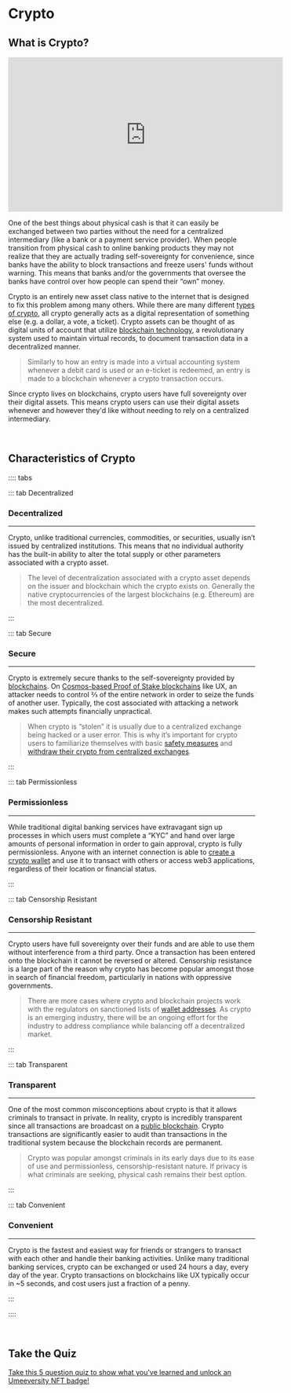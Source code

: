 # Crypto

## What is Crypto?

<iframe width="560" height="315" src="https://www.youtube.com/embed/xCdsFD70h94" title="YouTube video player" frameborder="0" allow="accelerometer; autoplay; clipboard-write; encrypted-media; gyroscope; picture-in-picture" allowfullscreen></iframe>

One of the best things about physical cash is that it can easily be exchanged between two parties without the need for a centralized intermediary (like a bank or a payment service provider). When people transition from physical cash to online banking products they may not realize that they are actually trading self-sovereignty for convenience, since banks have the ability to block transactions and freeze users' funds without warning. This means that banks and/or the governments that oversee the banks have control over how people can spend their “own” money.

Crypto is an entirely new asset class native to the internet that is designed to fix this problem among many others. While there are many different [types of crypto](/learn-the-basics/crypto-basics/types-of-crypto), all crypto generally acts as a digital representation of something else (e.g. a dollar, a vote, a ticket). Crypto assets can be thought of as digital units of account that utilize [blockchain technology](/learn-the-basics/blockchain-basics/what-is-blockchain), a revolutionary system used to maintain virtual records, to document transaction data in a decentralized manner. 

> Similarly to how an entry is made into a virtual accounting system whenever a debit card is used or an e-ticket is redeemed, an entry is made to a blockchain whenever a crypto transaction occurs.

Since crypto lives on blockchains, crypto users have full sovereignty over their digital assets. This means crypto users can use their digital assets whenever and however they'd like without needing to rely on a centralized intermediary. 

<br>

## Characteristics of Crypto

:::: tabs

::: tab Decentralized

### Decentralized

****

Crypto, unlike traditional currencies, commodities, or securities, usually isn’t issued by centralized institutions. This means that no individual authority has the built-in ability to alter the total supply or other parameters associated with a crypto asset. 

> The level of decentralization associated with a crypto asset depends on the issuer and blockchain which the crypto exists on. Generally the native cryptocurrencies of the largest blockchains (e.g. Ethereum) are the most decentralized.

:::

::: tab Secure

### Secure

****

Crypto is extremely secure thanks to the self-sovereignty provided by [blockchains](/learn-the-basics/blockchain-basics/what-is-blockchain). On [Cosmos-based Proof of Stake blockchains](/learn-the-basics/cosmos-basics/what-is-cosmos) like UX, an attacker needs to control ⅔ of the entire network in order to seize the funds of another user. Typically, the cost associated with attacking a network makes such attempts financially unpractical.

> When crypto is “stolen” it is usually due to a centralized exchange being hacked or a user error. This is why it’s important for crypto users to familiarize themselves with basic [safety measures](/learn-the-basics/crypto-basics/what-is-a-wallet.html#wallet-safety) and [withdraw their crypto from centralized exchanges](/users/getting-started/funding-wallet).

:::

::: tab Permissionless

### Permissionless

****

While traditional digital banking services have extravagant sign up processes in which users must complete a “KYC” and hand over large amounts of personal information in order to gain approval, crypto is fully permissionless. Anyone with an internet connection is able to [create a crypto wallet](/users/getting-started/creating-wallet) and use it to transact with others or access web3 applications, regardless of their location or financial status.

:::

::: tab Censorship Resistant

### Censorship Resistant

****

Crypto users have full sovereignty over their funds and are able to use them without interference from a third party. Once a transaction has been entered onto the blockchain it cannot be reversed or altered. Censorship resistance is a large part of the reason why crypto has become popular amongst those in search of financial freedom, particularly in nations with oppressive governments.

> There are more cases where crypto and blockchain projects work with the regulators on sanctioned lists of [wallet addresses](/learn-the-basics/crypto-basics/what-is-a-wallet.html#what-is-a-wallet-address). As crypto is an emerging industry, there will be an ongoing effort for the industry to address compliance while balancing off a decentralized market.

:::

::: tab Transparent

### Transparent

****

One of the most common misconceptions about crypto is that it allows criminals to transact in private. In reality, crypto is incredibly transparent since all transactions are broadcast on a [public blockchain](/learn-the-basics/blockchain-basics/what-is-blcokchain). Crypto transactions are significantly easier to audit than transactions in the traditional system because the blockchain records are permanent. 

> Crypto was popular amongst criminals in its early days due to its ease of use and permissionless, censorship-resistant nature. If privacy is what criminals are seeking, physical cash remains their best option.

:::

::: tab Convenient

### Convenient

****

Crypto is the fastest and easiest way for friends or strangers to transact with each other and handle their banking activities. Unlike many traditional banking services, crypto can be exchanged or used 24 hours a day, every day of the year. Crypto transactions on blockchains like UX typically occur in ~5 seconds, and cost users just a fraction of a penny.

:::

::::

<br>

## Take the Quiz

[Take this 5 question quiz to show what you've learned and unlock an Umeeversity NFT badge!](https://forms.gle/Q1WHxe5QvXxuipnp9)
